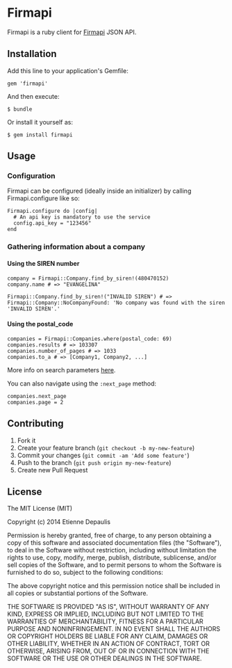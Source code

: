 # Firmapi

Firmapi is a ruby client for [Firmapi](https://firmapi.com/) JSON API.

## Installation

Add this line to your application's Gemfile:

    gem 'firmapi'

And then execute:

    $ bundle

Or install it yourself as:

    $ gem install firmapi

## Usage

### Configuration

Firmapi can be configured (ideally inside an initializer) by
calling Firmapi.configure like so:

    Firmapi.configure do |config|
      # An api key is mandatory to use the service
      config.api_key = "123456"
    end

### Gathering information about a company

#### Using the SIREN number

    company = Firmapi::Company.find_by_siren!(480470152)
    company.name # => "EVANGELINA"

    Firmapi::Company.find_by_siren!("INVALID SIREN") # => Firmapi::Company::NoCompanyFound: 'No company was found with the siren 'INVALID SIREN'.'

#### Using the postal_code

    companies = Firmapi::Companies.where(postal_code: 69)
    companies.results # => 103307
    companies.number_of_pages # => 1033
    companies.to_a # => [Company1, Company2, ...]

More info on search parameters [here](https://firmapi.com/docs/call/search).

You can also navigate using the `:next_page` method:

    companies.next_page
    companies.page = 2

## Contributing

1. Fork it
2. Create your feature branch (`git checkout -b my-new-feature`)
3. Commit your changes (`git commit -am 'Add some feature'`)
4. Push to the branch (`git push origin my-new-feature`)
5. Create new Pull Request

## License

The MIT License (MIT)

Copyright (c) 2014 Etienne Depaulis

Permission is hereby granted, free of charge, to any person obtaining a copy
of this software and associated documentation files (the "Software"), to deal
in the Software without restriction, including without limitation the rights
to use, copy, modify, merge, publish, distribute, sublicense, and/or sell
copies of the Software, and to permit persons to whom the Software is
furnished to do so, subject to the following conditions:

The above copyright notice and this permission notice shall be included in
all copies or substantial portions of the Software.

THE SOFTWARE IS PROVIDED "AS IS", WITHOUT WARRANTY OF ANY KIND, EXPRESS OR
IMPLIED, INCLUDING BUT NOT LIMITED TO THE WARRANTIES OF MERCHANTABILITY,
FITNESS FOR A PARTICULAR PURPOSE AND NONINFRINGEMENT. IN NO EVENT SHALL THE
AUTHORS OR COPYRIGHT HOLDERS BE LIABLE FOR ANY CLAIM, DAMAGES OR OTHER
LIABILITY, WHETHER IN AN ACTION OF CONTRACT, TORT OR OTHERWISE, ARISING FROM,
OUT OF OR IN CONNECTION WITH THE SOFTWARE OR THE USE OR OTHER DEALINGS IN
THE SOFTWARE.
